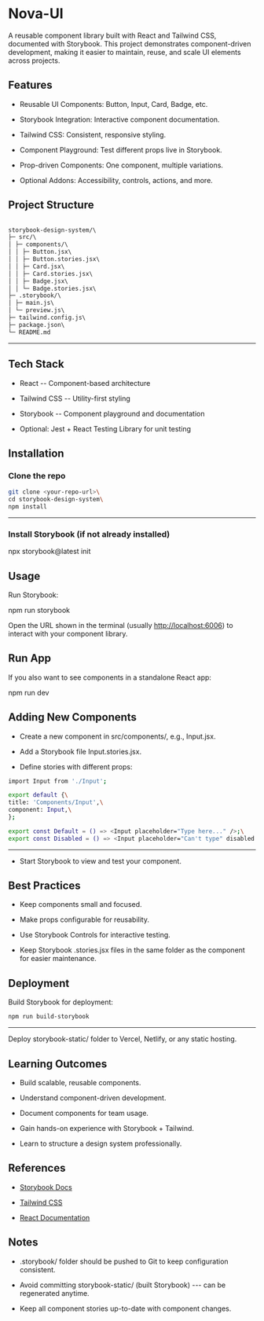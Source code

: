 # Nova-UI

A reusable component library built with React and Tailwind CSS, documented with Storybook. This project demonstrates component-driven development, making it easier to maintain, reuse, and scale UI elements across projects.

## Features

- Reusable UI Components: Button, Input, Card, Badge, etc.

- Storybook Integration: Interactive component documentation.

- Tailwind CSS: Consistent, responsive styling.

- Component Playground: Test different props live in Storybook.

- Prop-driven Components: One component, multiple variations.

- Optional Addons: Accessibility, controls, actions, and more.

## Project Structure

```txt

storybook-design-system/\
├─ src/\
│ ├─ components/\
│ │ ├─ Button.jsx\
│ │ ├─ Button.stories.jsx\
│ │ ├─ Card.jsx\
│ │ ├─ Card.stories.jsx\
│ │ ├─ Badge.jsx\
│ │ └─ Badge.stories.jsx\
├─ .storybook/\
│ ├─ main.js\
│ └─ preview.js\
├─ tailwind.config.js\
├─ package.json\
└─ README.md

```

---

## Tech Stack

- React -- Component-based architecture

- Tailwind CSS -- Utility-first styling

- Storybook -- Component playground and documentation

- Optional: Jest + React Testing Library for unit testing

## Installation

### Clone the repo

```bash
git clone <your-repo-url>\
cd storybook-design-system\
npm install
```

---

### Install Storybook (if not already installed)

npx storybook@latest init

## Usage

Run Storybook:

npm run storybook

Open the URL shown in the terminal (usually <http://localhost:6006>) to interact with your component library.

## Run App

If you also want to see components in a standalone React app:

npm run dev

## Adding New Components

- Create a new component in src/components/, e.g., Input.jsx.

- Add a Storybook file Input.stories.jsx.

- Define stories with different props:

```bash
import Input from './Input';

export default {\
title: 'Components/Input',\
component: Input,\
};

export const Default = () => <Input placeholder="Type here..." />;\
export const Disabled = () => <Input placeholder="Can't type" disabled />;
```

---

- Start Storybook to view and test your component.

## Best Practices

- Keep components small and focused.

- Make props configurable for reusability.

- Use Storybook Controls for interactive testing.

- Keep Storybook .stories.jsx files in the same folder as the component for easier maintenance.

## Deployment

Build Storybook for deployment:

```bash
npm run build-storybook
```

---

Deploy storybook-static/ folder to Vercel, Netlify, or any static hosting.

## Learning Outcomes

- Build scalable, reusable components.

- Understand component-driven development.

- Document components for team usage.

- Gain hands-on experience with Storybook + Tailwind.

- Learn to structure a design system professionally.

## References

- [Storybook Docs](https://storybook.js.org/docs/react/get-started/introduction)

- [Tailwind CSS](https://tailwindcss.com/)

- [React Documentation](https://reactjs.org/docs/getting-started.html)

## Notes

- .storybook/ folder should be pushed to Git to keep configuration consistent.

- Avoid committing storybook-static/ (built Storybook) --- can be regenerated anytime.

- Keep all component stories up-to-date with component changes.
